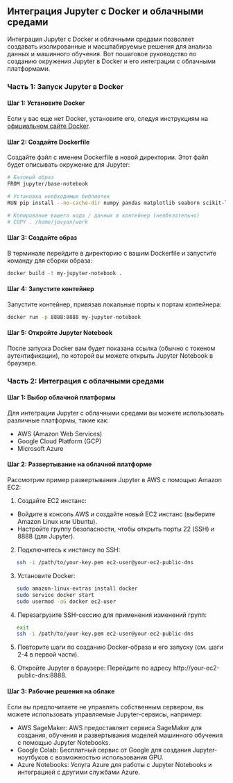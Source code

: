 ## Интеграция Jupyter с Docker и облачными средами

Интеграция Jupyter с Docker и облачными средами позволяет создавать изолированные и масштабируемые решения для анализа данных и машинного обучения. Вот пошаговое руководство по созданию окружения Jupyter в Docker и его интеграции с облачными платформами.

### Часть 1: Запуск Jupyter в Docker

#### Шаг 1: Установите Docker
Если у вас еще нет Docker, установите его, следуя инструкциям на [официальном сайте Docker](https://docs.docker.com/get-docker/).

#### Шаг 2: Создайте Dockerfile

Создайте файл с именем Dockerfile в новой директории. Этот файл будет описывать окружение для Jupyter:
```sh
# Базовый образ
FROM jupyter/base-notebook

# Установка необходимых библиотек
RUN pip install --no-cache-dir numpy pandas matplotlib seaborn scikit-learn

# Копирование вашего кода / данных в контейнер (необязательно)
# COPY . /home/jovyan/work
```

#### Шаг 3: Создайте образ

В терминале перейдите в директорию с вашим Dockerfile и запустите команду для сборки образа:
```sh
docker build -t my-jupyter-notebook .
```

#### Шаг 4: Запустите контейнер

Запустите контейнер, привязав локальные порты к портам контейнера:
```sh
docker run -p 8888:8888 my-jupyter-notebook
```

#### Шаг 5: Откройте Jupyter Notebook

После запуска Docker вам будет показана ссылка (обычно с токеном аутентификации), по которой вы можете открыть Jupyter Notebook в браузере.

### Часть 2: Интеграция с облачными средами

#### Шаг 1: Выбор облачной платформы

Для интеграции Jupyter с облачными средами вы можете использовать различные платформы, такие как:

- AWS (Amazon Web Services)
- Google Cloud Platform (GCP)
- Microsoft Azure

#### Шаг 2: Развертывание на облачной платформе

Рассмотрим пример развертывания Jupyter в AWS с помощью Amazon EC2:

1. Создайте EC2 инстанс:
- Войдите в консоль AWS и создайте новый EC2 инстанс (выберите Amazon Linux или Ubuntu).
- Настройте группу безопасности, чтобы открыть порты 22 (SSH) и 8888 (для Jupyter).

2. Подключитесь к инстансу по SSH:
```sh
   ssh -i /path/to/your-key.pem ec2-user@your-ec2-public-dns
```

3. Установите Docker:
```sh
   sudo amazon-linux-extras install docker
   sudo service docker start
   sudo usermod -aG docker ec2-user
```

4. Перезагрузите SSH-сессию для применения изменений групп:
```sh
   exit
   ssh -i /path/to/your-key.pem ec2-user@your-ec2-public-dns
```

5. Повторите шаги по созданию Docker-образа и его запуску (см. шаги 2-4 в первой части).

6. Откройте Jupyter в браузере:
Перейдите по адресу http://your-ec2-public-dns:8888.

#### Шаг 3: Рабочие решения на облаке

Если вы предпочитаете не управлять собственным сервером, вы можете использовать управляемые Jupyter-сервисы, например:

- AWS SageMaker: AWS предоставляет сервиса SageMaker для создания, обучения и развертывания моделей машинного обучения с помощью Jupyter Notebooks.
- Google Colab: Бесплатный сервис от Google для создания Jupyter-ноутбуков с возможностью использования GPU.
- Azure Notebooks: Услуга Azure для работы с Jupyter Notebooks и интеграцией с другими службами Azure.